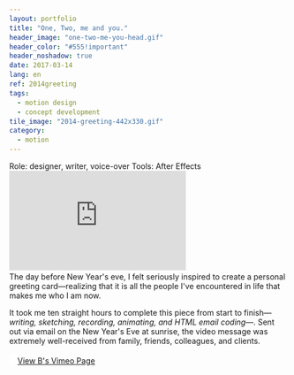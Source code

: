 ```yaml
---
layout: portfolio
title: "One, Two, me and you."
header_image: "one-two-me-you-head.gif"
header_color: "#555!important"
header_noshadow: true
date: 2017-03-14
lang: en
ref: 2014greeting
tags:
  - motion design
  - concept development
tile_image: "2014-greeting-442x330.gif"
category:
  - motion
---
```

<div class="project-info">
  <span>Role:</span> designer, writer, voice-over
  <span>Tools:</span> After Effects
</div>
<div class="emb-video vimeo wide">
  <iframe src="https://player.vimeo.com/video/82980433?title=0&byline=0&portrait=0" width="320" height="180" frameborder="0" webkitallowfullscreen mozallowfullscreen allowfullscreen></iframe>
</div>
The day before New Year's eve, I felt seriously inspired to create a personal greeting card&mdash;realizing that it is all the people I've encountered in life that makes me who I am now.

It took me ten straight hours to complete this piece from start to finish&mdash;_writing, sketching, recording, animating, and HTML email coding_&mdash;. Sent out via email on the New Year's Eve at sunrise, the video message was extremely well-received from family, friends, colleagues, and clients.

<div class="buttons">
  <span class="unselectable">
  <a href="https://vimeo.com/baadaa" title="More Videos.." target="_blank"><img src="/img/outerlink.svg" alt="Link" style="width: 15px;">View B's Vimeo Page</a>
  </span>
</div>
